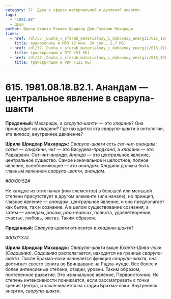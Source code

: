```yaml
---
category: 37. Душа в сферах материальной и духовной энергии
tags:
  - "1981.08"
  - Душа
author: Шрила Бхакти Ракшак Шридхар Дев-Госвами Махарадж
links:
  - href: /dl/37._Dusha_v_sferah_materialnoy_i_duhovnoy_energii/615_1981.08.18.B2.1_SridharMj_Anandam_centralnoe_javlenie_v_svarupa-shakti.mp3
    title: аудиозапись в MP3 (2 мин. 29 сек., 2,7 МБ)
  - href: /dl/37._Dusha_v_sferah_materialnoy_i_duhovnoy_energii/615_1981.08.18.B2.1_SridharMj_Anandam_centralnoe_javlenie_v_svarupa-shakti.rtf
    title: транскрипцию в RTF (53 КБ)
  - href: /dl/37._Dusha_v_sferah_materialnoy_i_duhovnoy_energii/615_1981.08.18.B2.1_SridharMj_Anandam_centralnoe_javlenie_v_svarupa-shakti.pdf
    title: транскрипцию в PDF (122 КБ)
---
```


# 615. 1981.08.18.B2.1. Анандам — центральное явление в сварупа-шакти

**Преданный:** Махарадж, а *сварупа-шакти* — это *хладини*? Она происходит из *хладини*? Где находится эта *сварупа-шакти* в онтологии, эта *виласа*, внутреннее движение?

**Шрила Шридхар Махарадж:** *Сварупа-шакти* есть *сат-чит-анандам*: *сатья* — *сандхини*, *чит* — это Васудева-*прадхана*, а *хладини* — это Радхарани. *Сат-чит-ананда*. *Ананда* — это центральное явление, центральное существо. Самое изначальное и целостное, полное явление, всеобъемлющее — это *анандам*. *Хладини* должна быть главным явлением *сварупа-шакти*, *анандам*.

*#00:00:52#*

Но каждое из этих начал (или элементов) в большей или меньшей степени присутствует в другом элементе (или начале), но принцип, главное явление — *анандам*, центральное явление, и оно предполагает как бытие, так и сознание. А в целом существование сознания, а затем — анандам, *расам*, *расо-вайсах*, полнота, удовлетворение, счастье, любовь, экстаз. Таким образом.

**Преданный:** *Сварупа-шакти* относится к *хладини-шакти*?

*#00:01:37#*

**Шрила Шридхар Махарадж:** *Сварупа-шакти* выше *Бхакта-Шива-локи* (*Садашива*). *Садашива* располагается, находится на границе *сварупа-шакти*. После Брахма-локи начинается функция *сварупа-шакти*, она достигает своего зенита во Вриндаване на Радха-кунде. Все более и более интенсивные степени, стадии, уровни. Таким образом, постепенное развитие. Это изначальное явление, Первоисточник. Но степень интенсивности понижается, если рассматривать с точки зрения Центра, и заканчивается на стадии Брахма-локи. Внутренняя энергия, *сварупа-шакти*.

